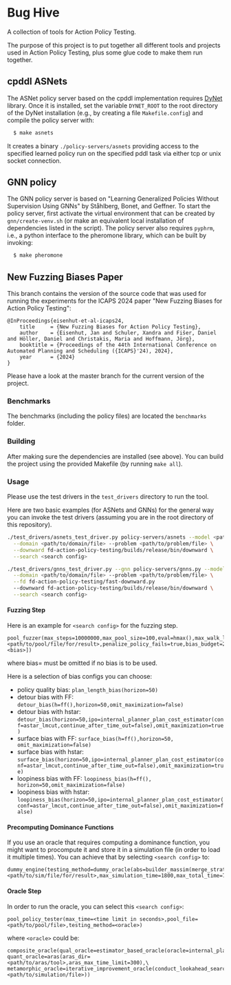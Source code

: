 # Bug Hive

A collection of tools for Action Policy Testing.

The purpose of this project is to put together all different tools and projects
used in Action Policy Testing, plus some glue code to make them run together.

## cpddl ASNets

The ASNet policy server based on the cpddl implementation requires
[DyNet](https://github.com/clab/dynet) library. Once it is installed, set the
variable ``DYNET_ROOT`` to the root directory of the DyNet installation (e.g.,
by creating a file ``Makefile.config``) and compile the policy server with:

```sh
  $ make asnets
```

It creates a binary ``./policy-servers/asnets`` providing access to the specified learned
policy run on the specified pddl task via either tcp or unix socket connection.

## GNN policy

The GNN policy server is based on "Learning Generalized Policies Without Supervision Using GNNs" by Ståhlberg, Bonet,
and Geffner.
To start the policy server, first activate the virtual environment that can be
created by `gnn/create-venv.sh` (or make an equivalent local installation of
dependencies listed in the script).
The policy server also requires `pyphrm`, i.e., a python interface to the
pheromone library, which can be built by invoking:
```sh
  $ make pheromone
```
## New Fuzzing Biases Paper

This branch contains the version of the source code that was used for running the experiments for the ICAPS 2024 paper "New Fuzzing Biases for Action Policy Testing":

```
@InProceedings{eisenhut-et-al-icaps24, 
    title     = {New Fuzzing Biases for Action Policy Testing},
    author    = {Eisenhut, Jan and Schuler, Xandra and Fišer, Daniel and Höller, Daniel and Christakis, Maria and Hoffmann, Jörg},
    booktitle = {Proceedings of the 44th International Conference on Automated Planning and Scheduling ({ICAPS}'24), 2024},
    year      = {2024}
}
```
Please have a look at the master branch for the current version of the project.

### Benchmarks

The benchmarks (including the policy files) are located the `benchmarks` folder.

### Building

After making sure the dependencies are installed (see above). You can build the project using the provided Makefile (by running `make all`).

### Usage

Please use the test drivers in the `test_drivers` directory to run the tool.

Here are two basic examples (for ASNets and GNNs) for the general way you can invoke the test drivers (assuming you are in the root directory of this repository).

```sh
./test_drivers/asnets_test_driver.py policy-servers/asnets --model <path/to/asnet/policy> \
  --domain <path/to/domain/file> --problem <path/to/problem/file> \
  --downward fd-action-policy-testing/builds/release/bin/downward \
  --search <search config>
```

```sh
./test_drivers/gnns_test_driver.py --gnn policy-servers/gnns.py --model <path/to/gnn/policy> \
  --domain <path/to/domain/file> --problem <path/to/problem/file> \
  --fd fd-action-policy-testing/fast-downward.py
  --downward fd-action-policy-testing/builds/release/bin/downward \
  --search <search config>
```

#### Fuzzing Step

Here is an example for `<search config>` for the fuzzing step.

```
pool_fuzzer(max_steps=10000000,max_pool_size=100,eval=hmax(),max_walk_length=5,pool_file=<path/to/pool/file/for/result>,penalize_policy_fails=true,bias_budget=200,cache_bias=false[,bias=<bias>])
```
where bias=<bias> must be omitted if no bias is to be used. 

Here is a selection of bias configs you can choose:

* policy quality bias: `plan_length_bias(horizon=50)`
* detour bias with FF: `detour_bias(h=ff(),horizon=50,omit_maximization=false)`
* detour bias with hstar: `detour_bias(horizon=50,ipo=internal_planner_plan_cost_estimator(conf=astar_lmcut,continue_after_time_out=false),omit_maximization=true)`
* surface bias with FF: `surface_bias(h=ff(),horizon=50, omit_maximization=false)`
* surface bias with hstar: `surface_bias(horizon=50,ipo=internal_planner_plan_cost_estimator(conf=astar_lmcut,continue_after_time_out=false),omit_maximization=true)`
* loopiness bias with FF: `loopiness_bias(h=ff(), horizon=50,omit_maximization=false)`
* loopiness bias with hstar: `loopiness_bias(horizon=50,ipo=internal_planner_plan_cost_estimator(conf=astar_lmcut,continue_after_time_out=false),omit_maximization=false)`

#### Precomputing Dominance Functions

If you use an oracle that requires computing a dominance function, you might want to procompute it and store it in a simulation file (in order to load it multiple times).
You can achieve that by selecting `<search config>` to:

```
dummy_engine(testing_method=dummy_oracle(abs=builder_massim(merge_strategy=merge_dfp(),limit_transitions_merge=10000),write_sim_and_exit=true,sim_file=<path/to/sim/file/for/result>,max_simulation_time=1800,max_total_time=7200))
```

#### Oracle Step

In order to run the oracle, you can select this `<search config>`:
```
pool_policy_tester(max_time=<time limit in seconds>,pool_file=<path/to/pool/file>,testing_method=<oracle>)
```
where `<oracle>` could be:

```
composite_oracle(qual_oracle=estimator_based_oracle(oracle=internal_planner_plan_cost_estimator(conf=ehc_ff,max_planner_time=300)),\
quant_oracle=aras(aras_dir=<path/to/aras/tool>,aras_max_time_limit=300),\
metamorphic_oracle=iterative_improvement_oracle(conduct_lookahead_search=true,lookahead_heuristic=ff(),consider_intermediate_states=true,read_simulation=true,sim_file=<path/to/simulation/file>))
```
